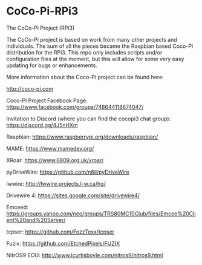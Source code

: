 # CoCo-Pi-RPi3
The CoCo-Pi Project (RPi3)

The CoCo-Pi project is based on work from many other projects and individuals.  The sum of all the pieces became the Raspbian based Coco-Pi distribution for the RPi3.  This repo only includes scripts and/or configuration files at the moment, but this will allow for some very easy updating for bugs or enhancements.

More information about the Coco-Pi project can be found here:

http://coco-pi.com

Coco-Pi Project Facebook Page:
https://www.facebook.com/groups/748644118674047/

Invitation to Discord (where you can find the cocopi3 chat group):
https://discord.gg/4J5nHXm

Raspbian:
https://www.raspberrypi.org/downloads/raspbian/

MAME:
https://www.mamedev.org/

XRoar:
https://www.6809.org.uk/xroar/

pyDriveWire:
https://github.com/n6il/pyDriveWire

lwwire:
http://lwwire.projects.l-w.ca/hg/

Drivewire 4:
https://sites.google.com/site/drivewire4/

Emceed:
https://groups.yahoo.com/neo/groups/TRS80MC10Club/files/Emcee%20Client%20and%20Server/

tcpser:
https://github.com/FozzTexx/tcpser

Fuzix:
https://github.com/EtchedPixels/FUZIX

NitrOS9 EOU:
http://www.lcurtisboyle.com/nitros9/nitros9.html
